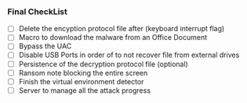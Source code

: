 ### Final CheckList

- [ ] Delete the encyption protocol file after (keyboard interrupt flag)
- [ ] Macro to download the malware from an Office Document
- [ ] Bypass the UAC
- [ ] Disable USB Ports in order of to not recover file from external drives
- [ ] Persistence of the decryption protocol file (optional)
- [ ] Ransom note blocking the entire screen
- [ ] Finish the virtual environment detector
- [ ] Server to manage all the attack progress